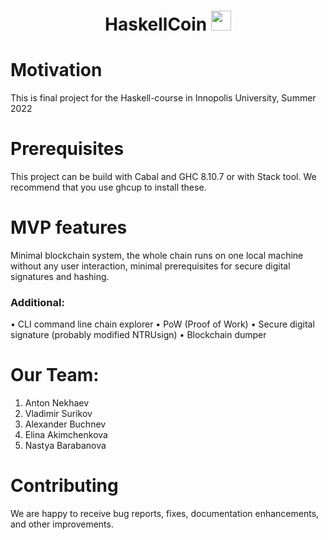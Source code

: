 

<h1 align="center">HaskellCoin</a> 
<img src="https://github.com/blackcater/blackcater/raw/main/images/Hi.gif" height="32"/></h1>

# Motivation
This is final project for the Haskell-course in Innopolis University, Summer 2022

# Prerequisites
This project can be build with Cabal and GHC 8.10.7 or with Stack tool. We recommend that you use ghcup to install these.

# MVP features
Minimal blockchain system, the whole chain runs on one local machine without any
user interaction, minimal prerequisites for secure digital signatures and hashing.
### Additional:
• CLI command line chain explorer
• PoW (Proof of Work)
• Secure digital signature (probably modified NTRUsign) 
• Blockchain dumper

# Our Team:
1. Anton Nekhaev
2. Vladimir Surikov
3. Alexander Buchnev
4. Elina Akimchenkova
5. Nastya Barabanova

# Contributing
We are happy to receive bug reports, fixes, documentation enhancements, and other improvements.

